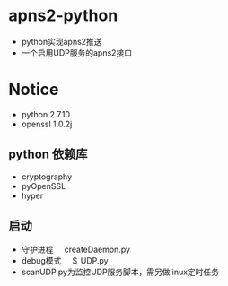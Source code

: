 # apns2-python
* python实现apns2推送
* 一个启用UDP服务的apns2接口

# Notice
* python  2.7.10
* openssl 1.0.2j 



## python 依赖库
* cryptography
* pyOpenSSL
* hyper

## 启动
* 守护进程       createDaemon.py
* debug模式      S_UDP.py
* scanUDP.py为监控UDP服务脚本，需另做linux定时任务
